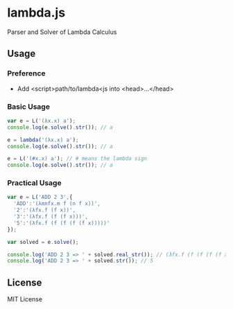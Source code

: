 # lambda.js

Parser and Solver of Lambda Calculus

## Usage

### Preference

- Add &lt;script>path/to/lambda&lt;js</script> into &lt;head>...&lt;/head>

### Basic Usage

```javascript
var e = L('(λx.x) a');
console.log(e.solve().str()); // a

e = lambda('(λx.x) a');
console.log(e.solve().str()); // a

e = L('(#x.x) a'); // # means the lambda sign
console.log(e.solve().str()); // a
```

### Practical Usage

```javascript
var e = L('ADD 2 3',{
  'ADD':'(λmnfx.m f (n f x))',
  '2':'(λfx.f (f x))',
  '3':'(λfx.f (f (f x)))',
  '5':'(λfx.f (f (f (f (f x)))))'
});

var solved = e.solve();

console.log('ADD 2 3 => ' + solved.real_str()); // (λfx.f (f (f (f (f x)))))
console.log('ADD 2 3 => ' + solved.str()); // 5
```

## License

MIT License
